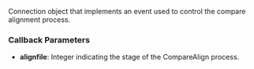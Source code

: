 Connection object that implements an event used to control the compare alignment process.

### Callback Parameters
- **alignfile**: Integer indicating the stage of the CompareAlign process.
